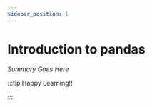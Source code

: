 ```yaml
---
sidebar_position: 1
---
```


# Introduction to pandas

_Summary Goes Here_

:::tip Happy Learning!!

<QuestButton text="Go To Quest" link="https://app.stackup.dev/quest_page/introduction-to-pandas"/>

:::

